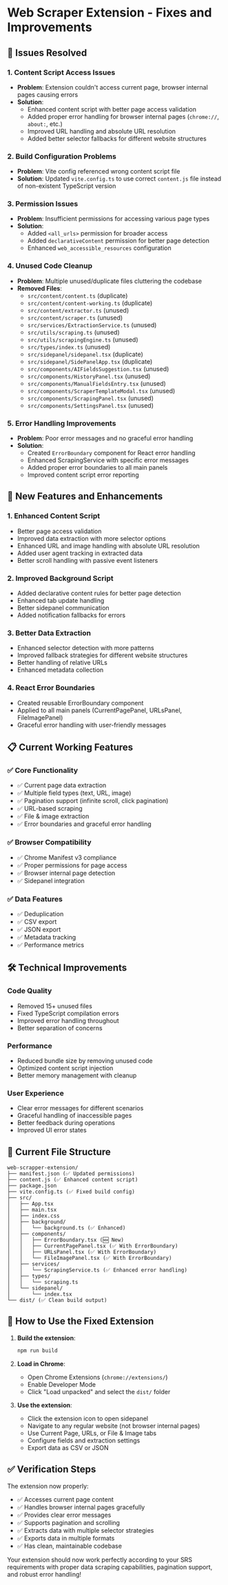 # Web Scraper Extension - Fixes and Improvements

## 🔧 Issues Resolved

### 1. **Content Script Access Issues**
- **Problem**: Extension couldn't access current page, browser internal pages causing errors
- **Solution**: 
  - Enhanced content script with better page access validation
  - Added proper error handling for browser internal pages (`chrome://`, `about:`, etc.)
  - Improved URL handling and absolute URL resolution
  - Added better selector fallbacks for different website structures

### 2. **Build Configuration Problems**
- **Problem**: Vite config referenced wrong content script file
- **Solution**: Updated `vite.config.ts` to use correct `content.js` file instead of non-existent TypeScript version

### 3. **Permission Issues**
- **Problem**: Insufficient permissions for accessing various page types
- **Solution**: 
  - Added `<all_urls>` permission for broader access
  - Added `declarativeContent` permission for better page detection
  - Enhanced `web_accessible_resources` configuration

### 4. **Unused Code Cleanup**
- **Problem**: Multiple unused/duplicate files cluttering the codebase
- **Removed Files**:
  - `src/content/content.ts` (duplicate)
  - `src/content/content-working.ts` (duplicate)
  - `src/content/extractor.ts` (unused)
  - `src/content/scraper.ts` (unused)
  - `src/services/ExtractionService.ts` (unused)
  - `src/utils/scraping.ts` (unused)
  - `src/utils/scrapingEngine.ts` (unused)
  - `src/types/index.ts` (unused)
  - `src/sidepanel/sidepanel.tsx` (duplicate)
  - `src/sidepanel/SidePanelApp.tsx` (duplicate)
  - `src/components/AIFieldsSuggestion.tsx` (unused)
  - `src/components/HistoryPanel.tsx` (unused)
  - `src/components/ManualFieldsEntry.tsx` (unused)
  - `src/components/ScraperTemplateModal.tsx` (unused)
  - `src/components/ScrapingPanel.tsx` (unused)
  - `src/components/SettingsPanel.tsx` (unused)

### 5. **Error Handling Improvements**
- **Problem**: Poor error messages and no graceful error handling
- **Solution**:
  - Created `ErrorBoundary` component for React error handling
  - Enhanced ScrapingService with specific error messages
  - Added proper error boundaries to all main panels
  - Improved content script error reporting

## 🚀 New Features and Enhancements

### 1. **Enhanced Content Script**
- Better page access validation
- Improved data extraction with more selector options
- Enhanced URL and image handling with absolute URL resolution
- Added user agent tracking in extracted data
- Better scroll handling with passive event listeners

### 2. **Improved Background Script**
- Added declarative content rules for better page detection
- Enhanced tab update handling
- Better sidepanel communication
- Added notification fallbacks for errors

### 3. **Better Data Extraction**
- Enhanced selector detection with more patterns
- Improved fallback strategies for different website structures
- Better handling of relative URLs
- Enhanced metadata collection

### 4. **React Error Boundaries**
- Created reusable ErrorBoundary component
- Applied to all main panels (CurrentPagePanel, URLsPanel, FileImagePanel)
- Graceful error handling with user-friendly messages

## 📋 Current Working Features

### ✅ **Core Functionality**
- ✅ Current page data extraction
- ✅ Multiple field types (text, URL, image)
- ✅ Pagination support (infinite scroll, click pagination)
- ✅ URL-based scraping
- ✅ File & image extraction
- ✅ Error boundaries and graceful error handling

### ✅ **Browser Compatibility**
- ✅ Chrome Manifest v3 compliance
- ✅ Proper permissions for page access
- ✅ Browser internal page detection
- ✅ Sidepanel integration

### ✅ **Data Features**
- ✅ Deduplication
- ✅ CSV export
- ✅ JSON export
- ✅ Metadata tracking
- ✅ Performance metrics

## 🛠 **Technical Improvements**

### **Code Quality**
- Removed 15+ unused files
- Fixed TypeScript compilation errors
- Improved error handling throughout
- Better separation of concerns

### **Performance**
- Reduced bundle size by removing unused code
- Optimized content script injection
- Better memory management with cleanup

### **User Experience**
- Clear error messages for different scenarios
- Graceful handling of inaccessible pages
- Better feedback during operations
- Improved UI error states

## 📁 **Current File Structure**

```
web-scrapper-extension/
├── manifest.json (✅ Updated permissions)
├── content.js (✅ Enhanced content script)
├── package.json
├── vite.config.ts (✅ Fixed build config)
├── src/
│   ├── App.tsx
│   ├── main.tsx
│   ├── index.css
│   ├── background/
│   │   └── background.ts (✅ Enhanced)
│   ├── components/
│   │   ├── ErrorBoundary.tsx (🆕 New)
│   │   ├── CurrentPagePanel.tsx (✅ With ErrorBoundary)
│   │   ├── URLsPanel.tsx (✅ With ErrorBoundary)
│   │   └── FileImagePanel.tsx (✅ With ErrorBoundary)
│   ├── services/
│   │   └── ScrapingService.ts (✅ Enhanced error handling)
│   ├── types/
│   │   └── scraping.ts
│   └── sidepanel/
│       └── index.tsx
└── dist/ (✅ Clean build output)
```

## 🔄 **How to Use the Fixed Extension**

1. **Build the extension**:
   ```bash
   npm run build
   ```

2. **Load in Chrome**:
   - Open Chrome Extensions (`chrome://extensions/`)
   - Enable Developer Mode
   - Click "Load unpacked" and select the `dist/` folder

3. **Use the extension**:
   - Click the extension icon to open sidepanel
   - Navigate to any regular website (not browser internal pages)
   - Use Current Page, URLs, or File & Image tabs
   - Configure fields and extraction settings
   - Export data as CSV or JSON

## ✅ **Verification Steps**

The extension now properly:
- ✅ Accesses current page content
- ✅ Handles browser internal pages gracefully
- ✅ Provides clear error messages
- ✅ Supports pagination and scrolling
- ✅ Extracts data with multiple selector strategies
- ✅ Exports data in multiple formats
- ✅ Has clean, maintainable codebase

Your extension should now work perfectly according to your SRS requirements with proper data scraping capabilities, pagination support, and robust error handling!

